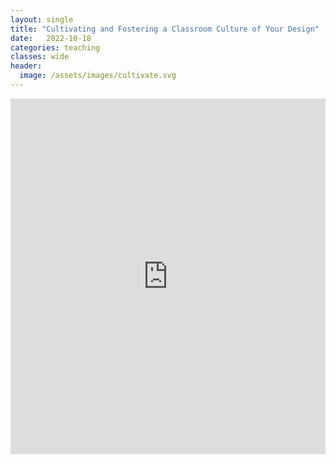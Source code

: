 ```yaml
---
layout: single
title: "Cultivating and Fostering a Classroom Culture of Your Design"
date:   2022-10-18
categories: teaching
classes: wide
header:
  image: /assets/images/cultivate.svg
---
```


<style>
.responsive-wrap iframe{ max-width: 100%;}
</style>

<div class="responsive-wrap"><iframe src="https://docs.google.com/presentation/d/10byminSLpTPmftgIzyMuC_Dmh1Mt4yDzCtY3_anyAO4/embed?start=false&loop=false&delayms=3000" frameborder="0" width="960" height="569" allowfullscreen="true" mozallowfullscreen="true" webkitallowfullscreen="true"></iframe></div>

